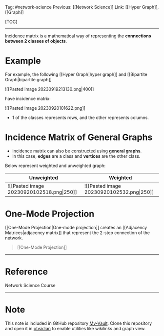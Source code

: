 Tag: #network-science 
Previous: [[Network Science]]
Link: [[Hyper Graph]], [[Graph]]

[TOC]

---

Incidence matrix is a mathematical way of representing the **connections between 2 classes of objects**.

# Example

For example, the following [[Hyper Graph|hyper graph]] and [[Bipartite Graph|bipartite graph]]

![[Pasted image 20230919213130.png|400]]

have incidence matrix:

![[Pasted image 20230920101622.png]]

- 1 of the classes represents rows, and the other represents columns.

# Incidence Matrix of General Graphs

- Incidence matrix can also be constructed using **general graphs**.
- In this case, **edges** are a class and **vertices** are the other class.

Below represent weighted and unweighted graph:

| Unweighted                                | Weighted                                  |
| ----------------------------------------- | ----------------------------------------- |
| ![[Pasted image 20230920102518.png\|250]] | ![[Pasted image 20230920102532.png\|250]] |

# One-Mode Projection

[[One-Mode Projection|One-mode projection]] creates an [[Adjacency Matrices|adjacency matrix]] that represent the 2-step connection of the network.

> [[One-Mode Projection]]

---

# Reference

Network Science Course

---

# Note

This note is included in GitHub repository [My-Vault](https://github.com/LittleD3092/My-Vault.git). Clone this repository and open it in [obsidian](https://obsidian.md/) to enable utilities like wikilinks and graph view.